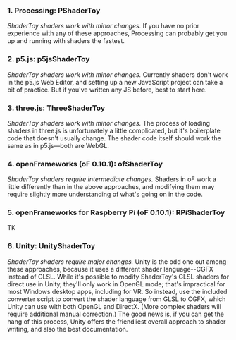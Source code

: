 ### 1. Processing: PShaderToy
<i>ShaderToy shaders work with minor changes.</i> If you have no prior experience with any of these approaches, Processing can probably get you up and running with shaders the fastest.

### 2. p5.js: p5jsShaderToy
<i>ShaderToy shaders work with minor changes.</i> Currently shaders don't work in the p5.js Web Editor, and setting up a new JavaScript project can take a bit of practice. But if you've written any JS before, best to start here.

### 3. three.js: ThreeShaderToy
<i>ShaderToy shaders work with minor changes.</i> The process of loading shaders in three.js is unfortunately a little complicated, but it's boilerplate code that doesn't usually change. The shader code itself should work the same as in p5.js&mdash;both are WebGL.
 
### 4. openFrameworks (oF 0.10.1): ofShaderToy
<i>ShaderToy shaders require intermediate changes.</i> Shaders in oF work a little differently than in the above approaches, and modifying them may require slightly more understanding of what's going on in the code.

### 5. openFrameworks for Raspberry Pi (oF 0.10.1): RPiShaderToy
TK

### 6. Unity: UnityShaderToy   
<i>ShaderToy shaders require major changes.</i> Unity is the odd one out among these approaches, because it uses a different shader language--CGFX instead of GLSL. While it's possible to modify ShaderToy's GLSL shaders for direct use in Unity, they'll only work in OpenGL mode; that's impractical for most Windows desktop apps, including for VR. So instead, use the included converter script to convert the shader language from GLSL to CGFX, which Unity can use with both OpenGL and DirectX. (More complex shaders will require additional manual correction.) The good news is, if you can get the hang of this process, Unity offers the friendliest overall approach to shader writing, and also the best documentation.


